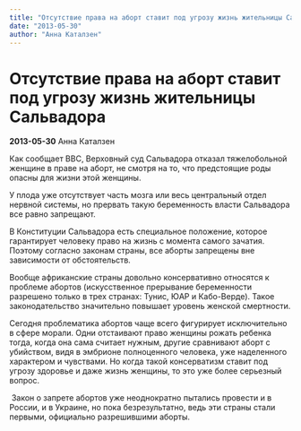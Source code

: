 ```yaml
---
title: "Отсутствие права на аборт ставит под угрозу жизнь жительницы Сальвадора"
date: "2013-05-30"
author: "Анна Каталзен"
---
```


# Отсутствие права на аборт ставит под угрозу жизнь жительницы Сальвадора

**2013-05-30** Анна Каталзен

Как сообщает BBC, Верховный суд Сальвадора отказал тяжелобольной женщине в праве на аборт, не смотря на то, что предстоящие роды опасны для жизни этой женщины.

У плода уже отсутствует часть мозга или весь центральный отдел нервной системы, но прервать такую беременность власти Сальвадора все равно запрещают.

В Конституции Сальвадора есть специальное положение, которое гарантирует человеку право на жизнь с момента самого зачатия. Поэтому согласно законам страны, все аборты запрещены вне зависимости от обстоятельств.

Вообще африканские страны довольно консервативно относятся к проблеме абортов (искусственное прерывание беременности разрешено только в трех странах: Тунис, ЮАР и Кабо-Верде). Такое законодательство значительно повышает уровень женской смертности.

Сегодня проблематика абортов чаще всего фигурирует исключительно в сфере морали. Одни отстаивают право женщины рожать ребенка тогда, когда она сама считает нужным, другие сравнивают аборт с убийством, видя в эмбрионе полноценного человека, уже наделенного характером и чувствами. Но когда такой консерватизм ставит под угрозу здоровье и даже жизнь женщины, то это уже более серьезный вопрос.

 Закон о запрете абортов уже неоднократно пытались провести и в России, и в Украине, но пока безрезультатно, ведь эти страны стали первыми, официально разрешившими аборты.